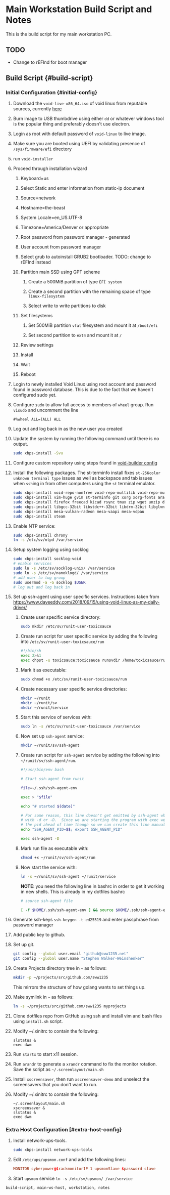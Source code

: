 # Main Workstation Build Script and Notes

This is the build script for my main workstation PC.

## TODO

- 	Change to rEFInd for boot manager

## Build Script {#build-script}

### Initial Configuration {#initial-config}

1.	Download the `void-live-x86_64.iso` of void linux from reputable sources,
	currently [here](https://alpha.de.repo.voidlinux.org/live/current/)

2.	Burn image to USB thumbdrive using either `dd` or whatever windows tool is
	the popular thing and preferably doesn't use electron.

3.	Login as root with default password of `void-linux` to live image.

4.	Make sure you are booted using UEFI by validating presence of
	`/sys/firmware/efi` directory

5.	run `void-installer`

6.	Proceed through installation wizard

	1.	Keyboard=us

	2.	Select Static and enter information from static-ip document

	3.	Source=network

	4.	Hostname=the-beast

	5.	System Locale=en\_US.UTF-8

	6.	Timezone=America/Denver or appropriate

	7.	Root password from password manager - generated

	8.	User account from password manager

	9.	Select grub to autoinstall GRUB2 bootloader. TODO: change to rEFInd instead

	10.	Partition main SSD using GPT scheme

		1.	Create a 500MiB partition of type `EFI system`

		2.	Create a second partition with the remaining space of type
			`linux-filesystem`

		3.	Select write to write partitions to disk

	11.	Set filesystems

		1.	Set 500MiB partition `vfat` filesystem and mount it at `/boot/efi`

		2.	Set second partition to `ext4` and mount it at `/`

	12.	Review settings

	13.	Install

	14.	Wait

	15.	Reboot

7.  Login to newly installed Void Linux using root account and password found
	in password database. This is due to the fact that we haven't configured
	sudo yet.

8.  Configure `sudo` to allow full access to members of `wheel` group. Run
	`visudo` and uncomment the line

	```sudo
	#%wheel ALL=(ALL) ALL
	```

9.	Log out and log back in as the new user you created

10.	Update the system by running the following command until there is no output.

	```sh
	sudo xbps-install -Svu
	```

11.	Configure custom repository using steps found in [void-builder
	config](./build-script-notes-vm-void-builder.md)

12.	Install the following packages. The st-terminfo install fixes `st-256color
	unknown terminal type` issues as well as backspace and tab issues when
	`ssh`ing in from other computers using the `st` terminal emulator.

	```sh
	sudo xbps-install void-repo-nonfree void-repo-multilib void-repo-multilib-nonfree
	sudo xbps-install vim-huge gvim st-terminfo git xorg xorg-fonts arandr xscreensaver cups
	sudo xbps-install firefox freecad kicad rsync tmux zip wget unzip dbus mono
	sudo xbps-install libgcc-32bit libstdc++-32bit libdrm-32bit libglvnd-32bit mesa-dri-32bit
	sudo xbps-install mesa-vulkan-radeon mesa-vaapi mesa-vdpau
	sudo xbps-install steam
	```

13.	Enable NTP service:

	```sh
	sudo xbps-install chrony
	ln -s /etc/sv/ntpd /var/service
	```

14.	Setup system logging using socklog

	```sh
	sudo xbps-install socklog-void
	# enable services
	sudo ln -s /etc/sv/socklog-unix/ /var/service
	sudo ln -s /etc/sv/nanoklogd/ /var/service
	# add user to log group
	sudo usermod -a -G socklog $USER
	# log out and log back in
	```

15.	Set up ssh-agent using user specific services. Instructions taken from
		<https://www.daveeddy.com/2018/09/15/using-void-linux-as-my-daily-driver/>

	1.	Create user specific service directory:

		```sh
		sudo mkdir /etc/sv/runit-user-toxicsauce
		```

	2.	Create run script for user specific service by adding the following
		into `/etc/sv/runit-user-toxicsauce/run`

		```sh
		#!/bin/sh
		exec 2>&1
		exec chpst -u toxicsauce:toxicsauce runsvdir /home/toxicsauce/runit/service
		```

	3.	Mark it as executable:

		```sh
		sudo chmod +x /etc/sv/runit-user-toxicsauce/run
		```

	4.	Create necessary user specific service directories:

		```sh
		mkdir ~/runit
		mkdir ~/runit/sv
		mkdir ~/runit/service
		```

	5.	Start this service of services with:

		```sh
		sudo ln -s /etc/sv/runit-user-toxicsauce /var/service
		```

	6.	Now set up `ssh-agent` service:

		```sh
		mkdir ~/runit/sv/ssh-agent
		```

	7.	Create run script for `ssh-agent` service by adding the following into `~/runit/sv/ssh-agent/run`.

		```sh
		#!/usr/bin/env bash

		# Start ssh-agent from runit

		file=~/.ssh/ssh-agent-env

		exec > "$file"

		echo "# started $(date)"

		# For some reason, this line doesn't get emitted by ssh-agent when it is run
		# with -d or -D.  Since we are starting the program with exec we already know
		# the pid ahead of time though so we can create this line manually
		echo "SSH_AGENT_PID=$$; export SSH_AGENT_PID"

		exec ssh-agent -D
		```

	8.	Mark run file as executable with:

		```sh
		chmod +x ~/runit/sv/ssh-agent/run
		```

	9.	Now start the service with:

		```sh
		ln -s ~/runit/sv/ssh-agent ~/runit/service
		```

		**NOTE**: you need the following line in bashrc in order to get it working
		in new shells. This is already in my dotfiles bashrc

		```sh
		# source ssh-agent file

		[ -f $HOME/.ssh/ssh-agent-env ] && source $HOME/.ssh/ssh-agent-env
		```

16. Generate ssh-keys `ssh-keygen -t ed25519` and enter passphrase from
	password manager

17. Add public key to github.

18.	Set up git.

	```sh
	git config --global user.email "github@sww1235.net"
	git config --global user.name "Stephen Walker-Weinshenker"
	```

19.	Create Projects directory tree in `~` as follows:

	```sh
	mkdir -p ~/projects/src/github.com/sww1235
	```

	This mirrors the structure of how golang wants to set things up.

20.	Make symlink in `~` as follows:

	```sh
	ln -s ~/projects/src/github.com/sww1235 myprojects
	```

21.	Clone dotfiles repo from GitHub using ssh and install vim and bash files
	using `install.sh` script.

22.	Modify ~/.xinitrc to contain the following:

	```xinitrc
	slstatus &
	exec dwm
	```

23.	Run `startx` to start x11 session.

24.	Run `arandr` to generate a `xrandr` command to fix the monitor
	rotation. Save the script as `~/.screenlayout/main.sh`

25.	Install `xscreensaver`, then run `xscreensaver-demo` and unselect the
	screensavers that you don't want to run.

26.	Modify ~/.xinitrc to contain the following:

	```xinitrc
	~/.screenlayout/main.sh
	xscreensaver &
	slstatus &
	exec dwm
	```

### Extra Host Configuration [#extra-host-config}

1.	Install network-ups-tools.

	```sh
	sudo xbps-install network-ups-tools
	```

2.	Edit `/etc/ups/upsmon.conf` and add the following lines:

	```conf
	MONITOR cyberpower@$rackmonitorIP 1 upsmonSlave $password slave
	```

3.	Start `upsmon` service `ln -s /etc/sv/upsmon/ /var/service`

```tags
build-script, main-ws-host, workstation, notes
```
